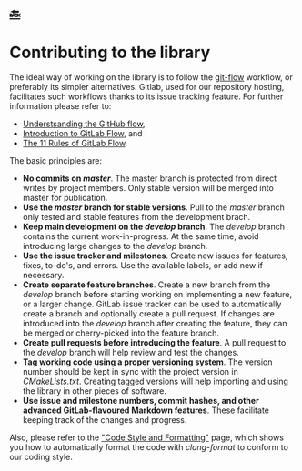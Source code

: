 [:back:](/home)
---

# Contributing to the library

The ideal way of working on the library is to follow the [git-flow](https://github.com/nvie/gitflow) workflow, or preferably its simpler alternatives. Gitlab, used for our repository hosting, facilitates such workflows thanks to its issue tracking feature. For further information please refer to:

- [Understsanding the GitHub flow](https://guides.github.com/introduction/flow/index.html),
- [Introduction to GitLab Flow](https://docs.gitlab.com/ee/workflow/gitlab_flow.html), and
- [The 11 Rules of GitLab Flow](https://about.gitlab.com/2016/07/27/the-11-rules-of-gitlab-flow/).

The basic principles are:

- **No commits on _master_**. The master branch is protected from direct writes by project members. Only stable version will be merged into master for publication.
- **Use the _master_ branch for stable versions**. Pull to the _master_ branch only tested and stable features from the development brach.
- **Keep main development on the _develop_ branch**. The _develop_ branch contains the current work-in-progress. At the same time, avoid introducing large changes to the _develop_ branch.
- **Use the issue tracker and milestones**. Create new issues for features, fixes, to-do's, and errors. Use the available labels, or add new if necessary.
- **Create separate feature branches**. Create a new branch from the _develop_ branch before starting working on implementing a new feature, or a larger change. GitLab issue tracker can be used to automatically create a branch and optionally create a pull request. If changes are introduced into the _develop_ branch after creating the feature, they can be merged or cherry-picked into the feature branch.
- **Create pull requests before introducing the feature**. A pull request to the _develop_ branch will help review and test the changes.
- **Tag working code using a proper versioning system**. The version number should be kept in sync with the project version in *CMakeLists.txt*. Creating tagged versions will help importing and using the library in other pieces of software.
- **Use issue and milestone numbers, commit hashes, and other advanced GitLab-flavoured Markdown features**. These facilitate keeping track of the changes and progress.

Also, please refer to the ["Code Style and Formatting"](../general/code-style#c-applications-and-the-application-library) page, which shows you how to automatically format the code with *clang-format* to conform to our coding style.